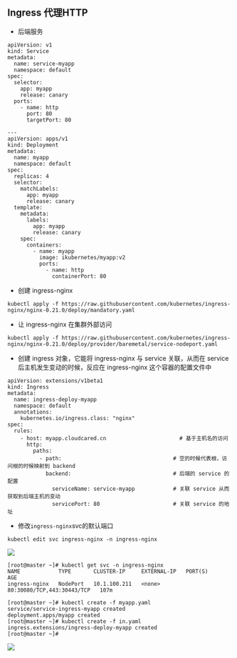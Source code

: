 ## Ingress 代理HTTP

- 后端服务

```
apiVersion: v1
kind: Service
metadata:
  name: service-myapp
  namespace: default
spec:
  selector:
    app: myapp
    release: canary
  ports:
    - name: http
      port: 80
      targetPort: 80

---
apiVersion: apps/v1
kind: Deployment
metadata:
  name: myapp
  namespace: default
spec:
  replicas: 4
  selector:
    matchLabels:
      app: myapp
      release: canary
  template:
    metadata:
      labels:
        app: myapp
        release: canary
    spec:
      containers:
        - name: myapp
          image: ikubernetes/myapp:v2
          ports:
            - name: http
              containerPort: 80
```

- 创建 ingress-nginx

```
kubectl apply -f https://raw.githubusercontent.com/kubernetes/ingress-nginx/nginx-0.21.0/deploy/mandatory.yaml
```

- 让 ingress-nginx 在集群外部访问

```
kubectl apply -f https://raw.githubusercontent.com/kubernetes/ingress-nginx/nginx-0.21.0/deploy/provider/baremetal/service-nodeport.yaml
```

- 创建 ingress 对象，它能将 ingress-nginx 与 service 关联，从而在 service 后主机发生变动的时候，反应在 ingress-nginx 这个容器的配置文件中

```
apiVersion: extensions/v1beta1
kind: Ingress
metadata:
  name: ingress-deploy-myapp
  namespace: default
  annotations:
    kubernetes.io/ingress.class: "nginx"
spec:
  rules:
    - host: myapp.cloudcared.cn                       # 基于主机名的访问
      http:
        paths:
          - path:                                   # 空的时候代表根，访问根的时候映射到 backend
            backend:                                # 后端的 service 的配置
              serviceName: service-myapp            # 关联 service 从而获取到后端主机的变动
              servicePort: 80                       # 关联 service 的地址
```

- 修改`ingress-nginx`svc的默认端口

```
kubectl edit svc ingress-nginx -n ingress-nginx
```

![](https://cdn.cloudcared.cn/wp-content/uploads/2020/04/ingress-port.png)

```
[root@master ~]# kubectl get svc -n ingress-nginx               
NAME            TYPE       CLUSTER-IP     EXTERNAL-IP   PORT(S)                      AGE
ingress-nginx   NodePort   10.1.100.211   <none>        80:30080/TCP,443:30443/TCP   107m
```

```
[root@master ~]# kubectl create -f myapp.yaml 
service/service-ingress-myapp created
deployment.apps/myapp created
[root@master ~]# kubectl create -f in.yaml 
ingress.extensions/ingress-deploy-myapp created
[root@master ~]# 
```

![](https://cdn.cloudcared.cn/wp-content/uploads/2020/04/image-20200421140949184.png)